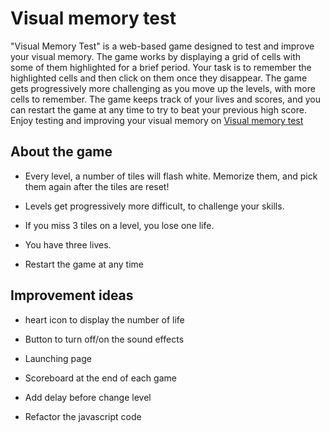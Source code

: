 
# Visual memory test

"Visual Memory Test" is a web-based game designed to test and improve your visual memory. The game works by displaying a grid of cells with some of them highlighted for a brief period. Your task is to remember the highlighted cells and then click on them once they disappear. The game gets progressively more challenging as you move up the levels, with more cells to remember. The game keeps track of your lives and scores, and you can restart the game at any time to try to beat your previous high score. Enjoy testing and improving your visual memory on [Visual memory test](https://jeffkwakou.github.io/visual-memory-test/)
## About the game

- Every level, a number of tiles will flash white. Memorize them, and pick them again after the tiles are reset!

- Levels get progressively more difficult, to challenge your skills.

- If you miss 3 tiles on a level, you lose one life.

- You have three lives.

- Restart the game at any time  

## Improvement ideas

- heart icon to display the number of life

- Button to turn off/on the sound effects

- Launching page

- Scoreboard at the end of each game

- Add delay before change level 

- Refactor the javascript code


